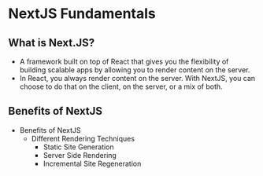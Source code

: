 # NextJS Fundamentals

## What is Next.JS?

* A framework built on top of React that gives you the flexibility of building scalable apps by allowing you to render 
content on the server.  
* In React, you always render content on the server. With NextJS, you can choose to do that on the client, 
on the server, or a mix of both.

## Benefits of NextJS

* Benefits of NextJS
  * Different Rendering Techniques
    * Static Site Generation
    * Server Side Rendering
    * Incremental Site Regeneration
